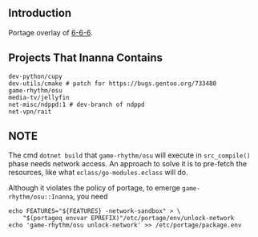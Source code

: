 ## Introduction
Portage overlay of [6-6-6](https://github.com/6-6-6).

## Projects That Inanna Contains
```
dev-python/cupy
dev-utils/cmake # patch for https://bugs.gentoo.org/733480
game-rhythm/osu
media-tv/jellyfin
net-misc/ndppd:1 # dev-branch of ndppd
net-vpn/rait
```

## NOTE
The cmd `dotnet build` that `game-rhythm/osu` will execute in `src_compile()`
phase needs network access. An approach to solve it is to pre-fetch the
resources, like what `eclass/go-modules.eclass` will do.

Although it violates the policy of portage, to emerge `game-rhythm/osu::Inanna`,
you need
```
echo FEATURES="${FEATURES} -network-sandbox" > \
	"$(portageq envvar EPREFIX)"/etc/portage/env/unlock-network
echo 'game-rhythm/osu unlock-network' >> /etc/portage/package.env
```
